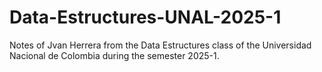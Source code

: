 # Data-Estructures-UNAL-2025-1
Notes of Jvan Herrera from the Data Estructures class of the Universidad Nacional de Colombia during the semester 2025-1.
